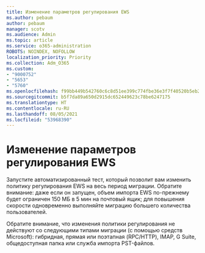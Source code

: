 ```yaml
---
title: Изменение параметров регулирования EWS
ms.author: pebaum
author: pebaum
manager: scotv
ms.audience: Admin
ms.topic: article
ms.service: o365-administration
ROBOTS: NOINDEX, NOFOLLOW
localization_priority: Priority
ms.collection: Adm_O365
ms.custom:
- "9000752"
- "5653"
- "5760"
ms.openlocfilehash: f99bb449b542760c6c8d51ee399c774fbe36e3f7f40520b5eb23f39d9d7c08dd
ms.sourcegitcommit: b5f7da89a650d2915dc652449623c78be6247175
ms.translationtype: HT
ms.contentlocale: ru-RU
ms.lasthandoff: 08/05/2021
ms.locfileid: "53968390"
---
```

# <a name="changing-ews-throttling-settings"></a>Изменение параметров регулирования EWS

Запустите автоматизированный тест, который позволит вам изменить политику регулирования EWS на весь период миграции. Обратите внимание: даже если он запущен, объем импорта EWS по-прежнему будет ограничен 150 МБ в 5 мин на почтовый ящик; для повышения скорости одновременно выполняйте миграцию большего количества пользователей.

Обратите внимание, что изменения политики регулирования не действуют со следующими типами миграции (с помощью средств Microsoft): гибридная, прямая или поэтапная (RPC/HTTP), IMAP, G Suite, общедоступная папка или служба импорта PST-файлов.